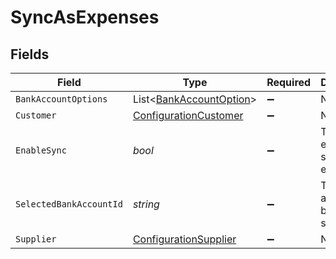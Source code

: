 # SyncAsExpenses


## Fields

| Field                                                                 | Type                                                                  | Required                                                              | Description                                                           |
| --------------------------------------------------------------------- | --------------------------------------------------------------------- | --------------------------------------------------------------------- | --------------------------------------------------------------------- |
| `BankAccountOptions`                                                  | List<[BankAccountOption](../../Models/Shared/BankAccountOption.md)>   | :heavy_minus_sign:                                                    | N/A                                                                   |
| `Customer`                                                            | [ConfigurationCustomer](../../Models/Shared/ConfigurationCustomer.md) | :heavy_minus_sign:                                                    | N/A                                                                   |
| `EnableSync`                                                          | *bool*                                                                | :heavy_minus_sign:                                                    | True if expense sync is enabled.                                      |
| `SelectedBankAccountId`                                               | *string*                                                              | :heavy_minus_sign:                                                    | The bank account ID being synced.                                     |
| `Supplier`                                                            | [ConfigurationSupplier](../../Models/Shared/ConfigurationSupplier.md) | :heavy_minus_sign:                                                    | N/A                                                                   |
